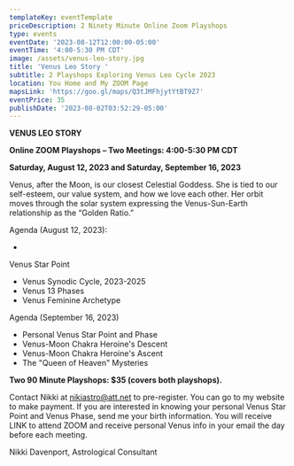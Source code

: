 ```yaml
---
templateKey: eventTemplate
priceDescription: 2 Ninety Minute Online Zoom Playshops
type: events
eventDate: '2023-08-12T12:00:00-05:00'
eventTime: '4:00-5:30 PM CDT'
image: /assets/venus-leo-story.jpg
title: 'Venus Leo Story '
subtitle: 2 Playshops Exploring Venus Leo Cycle 2023
location: You Home and My ZOOM Page
mapsLink: 'https://goo.gl/maps/Q3tJMFhjytYtBT9Z7'
eventPrice: 35
publishDate: '2023-08-02T03:52:29-05:00'
---
```

**VENUS LEO STORY**

**Online ZOOM Playshops – Two Meetings: 4:00-5:30 PM CDT**

**Saturday, August 12, 2023 and Saturday, September 16, 2023**  

Venus, after the Moon, is our closest Celestial Goddess.  She is tied to our self-esteem, our value system, and how we love each other.  Her orbit moves through the solar system expressing the Venus-Sun-Earth relationship as the “Golden Ratio.”   

Agenda (August 12, 2023):                                                

* 

Venus Star Point

* Venus Synodic Cycle, 2023-2025                                
* Venus 13 Phases                                                            
* Venus Feminine Archetype                                                                      

Agenda (September 16, 2023)

* Personal Venus Star Point and Phase
* Venus-Moon Chakra Heroine's Descent
* Venus-Moon Chakra Heroine's Ascent
* The "Queen of Heaven" Mysteries                                                                    

**Two 90 Minute Playshops: $35 (covers both playshops).** 

Contact Nikki at nikiastro@att.net to pre-register. You can go to my website to make payment. If you are interested in knowing your personal Venus Star Point and Venus Phase, send me your birth information. You will receive LINK to attend ZOOM and receive personal Venus info in your email the day before each meeting. 

Nikki Davenport, Astrological Consultant
